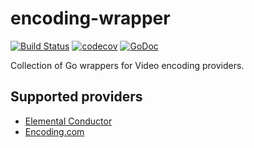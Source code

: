 # encoding-wrapper

[![Build Status](https://travis-ci.org/NYTimes/encoding-wrapper.svg?branch=master)](https://travis-ci.org/NYTimes/encoding-wrapper)
[![codecov](https://codecov.io/gh/NYTimes/encoding-wrapper/branch/master/graph/badge.svg)](https://codecov.io/gh/NYTimes/encoding-wrapper)
[![GoDoc](https://img.shields.io/badge/api-Godoc-blue.svg?style=flat-square)](https://godoc.org/github.com/NYTimes/encoding-wrapper)

Collection of Go wrappers for Video encoding providers.

## Supported providers

- [Elemental Conductor](https://www.elementaltechnologies.com/products/elemental-conductor)
- [Encoding.com](http://api.encoding.com)
